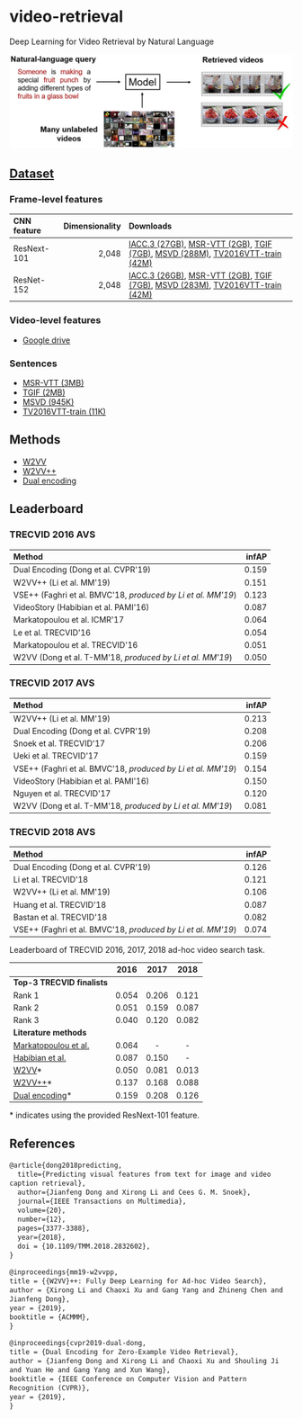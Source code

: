 # video-retrieval
Deep Learning for Video Retrieval by Natural Language

![image](overview.jpg)


## [Dataset](https://github.com/li-xirong/avs)

### Frame-level features
| CNN feature | Dimensionality | Downloads |
|:----- | -----:|:----- |
| ResNext-101 | 2,048 | [IACC.3 (27GB)](http://39.104.114.128/avs/iacc.3_ResNext-101.tar.gz), [MSR-VTT (2GB)](http://39.104.114.128/avs/msrvtt10k_ResNext-101.tar.gz), [TGIF (7GB)](http://39.104.114.128/avs/tgif_ResNext-101.tar.gz), [MSVD (288M)](http://39.104.114.128/avs/msvd_ResNext-101.tar.gz), [TV2016VTT-train (42M)](http://39.104.114.128/avs/tv2016train_ResNext-101.tar.gz) |
| ResNet-152 | 2,048 | [IACC.3 (26GB)](http://39.104.114.128/avs/iacc.3_ResNet-152.tar.gz), [MSR-VTT (2GB)](http://39.104.114.128/avs/msrvtt10k_ResNet-152.tar.gz), [TGIF (7GB)](http://39.104.114.128/avs/tgif_ResNet-152.tar.gz), [MSVD (283M)](http://39.104.114.128/avs/msvd_ResNet-152.tar.gz), [TV2016VTT-train (42M)](http://39.104.114.128/avs/tv2016train_ResNet-152.tar.gz) |

### Video-level features
* [Google drive](https://drive.google.com/drive/folders/1XiCudpjZVAUUg41TSB-u_HZE6qVnJpxC)

### Sentences 
* [MSR-VTT (3MB)](http://39.104.114.128/avs/msrvtt10k_textdata.tar.gz)
* [TGIF (2MB)](http://39.104.114.128/avs/tgif_textdata.tar.gz) 
* [MSVD (945K)](http://39.104.114.128/avs/msvd_textdata.tar.gz)
* [TV2016VTT-train (11K)](http://39.104.114.128/avs/tv2016train_textdata.tar.gz)


## Methods
* [W2VV](https://github.com/danieljf24/w2vv)
* [W2VV++](https://github.com/li-xirong/w2vvpp)
* [Dual encoding](https://github.com/danieljf24/dual_encoding)


## Leaderboard

### TRECVID 2016 AVS

| Method | infAP |
|:-- | ---:|
| Dual Encoding (Dong et al. CVPR'19) | 0.159 |
| W2VV++ (Li et al. MM'19) | 0.151 |
| VSE++ (Faghri et al. BMVC'18, *produced by Li et al. MM'19*)  | 0.123 |  
| VideoStory (Habibian et al. PAMI'16) | 0.087 |
| Markatopoulou et al. ICMR'17 | 0.064 |
| Le et al. TRECVID'16 | 0.054 |
| Markatopoulou et al. TRECVID'16 | 0.051 |
| W2VV (Dong et al. T-MM'18, *produced by Li et al. MM'19*) | 0.050 |


### TRECVID 2017 AVS

| Method | infAP |
|:-- | ---:|
| W2VV++ (Li et al. MM'19) | 0.213 | 
| Dual Encoding (Dong et al. CVPR'19)  | 0.208 |
| Snoek et al. TRECVID'17 | 0.206 |
| Ueki et al. TRECVID'17  | 0.159 |
| VSE++ (Faghri et al. BMVC'18, *produced by Li et al. MM'19*)  | 0.154 |
| VideoStory (Habibian et al. PAMI'16)  | 0.150 |
| Nguyen et al. TRECVID'17 | 0.120 | 
| W2VV (Dong et al. T-MM'18, *produced by Li et al. MM'19*) | 0.081 |

### TRECVID 2018 AVS

| Method | infAP |
|:-- | ---:|
| Dual Encoding (Dong et al. CVPR'19)  | 0.126 |
| Li et al. TRECVID'18 | 0.121 |
| W2VV++ (Li et al. MM'19) | 0.106 | 
| Huang et al. TRECVID'18 | 0.087 |
| Bastan et al. TRECVID'18 | 0.082 |
| VSE++ (Faghri et al. BMVC'18, *produced by Li et al. MM'19*)  | 0.074 |


Leaderboard of TRECVID 2016, 2017, 2018 ad-hoc video search task.

|  | 2016 | 2017 | 2018 |
|:----- | :-----: | :-----: | :-----: |
| **Top-3 TRECVID finalists** | | |
| Rank 1 | 0.054 | 0.206 | 0.121 |
| Rank 2 | 0.051 | 0.159 | 0.087 |
| Rank 3 | 0.040 | 0.120 | 0.082 |
| **Literature methods** | | |
| [Markatopoulou et al.](https://dl.acm.org/citation.cfm?id=3079041) | 0.064| - | - |
| [Habibian et al.](https://habibian.github.io/publications/habibian16pami.pdf) | 0.087| 0.150 | - |
| [W2VV](https://arxiv.org/pdf/1709.01362.pdf)* | 0.050 | 0.081 | 0.013 |
| [W2VV++](http://lixirong.net/pub/mm2019-w2vvpp.pdf)* | 0.137 | 0.168 | 0.088 |
| [Dual encoding](http://openaccess.thecvf.com/content_CVPR_2019/papers/Dong_Dual_Encoding_for_Zero-Example_Video_Retrieval_CVPR_2019_paper.pdf)* | 0.159 | 0.208 | 0.126|

\* indicates using the provided ResNext-101 feature. 


## References
```
@article{dong2018predicting,
  title={Predicting visual features from text for image and video caption retrieval},
  author={Jianfeng Dong and Xirong Li and Cees G. M. Snoek},
  journal={IEEE Transactions on Multimedia},
  volume={20},
  number={12},
  pages={3377-3388},
  year={2018},
  doi = {10.1109/TMM.2018.2832602},
}
```

```
@inproceedings{mm19-w2vvpp,
title = {{W2VV}++: Fully Deep Learning for Ad-hoc Video Search},
author = {Xirong Li and Chaoxi Xu and Gang Yang and Zhineng Chen and Jianfeng Dong},
year = {2019},
booktitle = {ACMMM},
}
```

```
@inproceedings{cvpr2019-dual-dong,
title = {Dual Encoding for Zero-Example Video Retrieval},
author = {Jianfeng Dong and Xirong Li and Chaoxi Xu and Shouling Ji and Yuan He and Gang Yang and Xun Wang},
booktitle = {IEEE Conference on Computer Vision and Pattern Recognition (CVPR)},
year = {2019},
}
```
